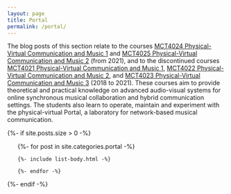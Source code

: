 ```yaml
---
layout: page
title: Portal
permalink: /portal/
---
```


The blog posts of this section relate to the courses [MCT4024 Physical-Virtual Communication and Music 1](https://www.uio.no/studier/emner/hf/imv/MCT4024) and [MCT4025 Physical-Virtual Communication and Music 2](https://www.uio.no/studier/emner/hf/imv/MCT4025/) (from 2021), and to the discontinued courses [MCT4021 Physical-Virtual Communication and Music 1](https://www.uio.no/studier/emner/hf/imv/MCT4021/), [MCT4022 Physical-Virtual Communication and Music 2](https://www.uio.no/studier/emner/hf/imv/MCT4022/), and [MCT4023 Physical-Virtual Communication and Music 3](https://www.uio.no/studier/emner/hf/imv/MCT4023/) (2018 to 2021). These courses aim to provide theoretical and practical knowledge on advanced audio-visual systems for online synchronous musical collaboration and hybrid communication settings. The students also learn to operate, maintain and experiment with the physical-virtual Portal, a laboratory for network-based musical communication.

{%- if site.posts.size > 0 -%}

  <!-- <h2 class="post-list-heading">{{ page.list_title | default: "Posts" }}</h2> -->
  <ul class="post-list">
    {%- for post in site.categories.portal -%}

    {%- include list-body.html -%}

    {%- endfor -%}

  </ul>
  {%- endif -%}
